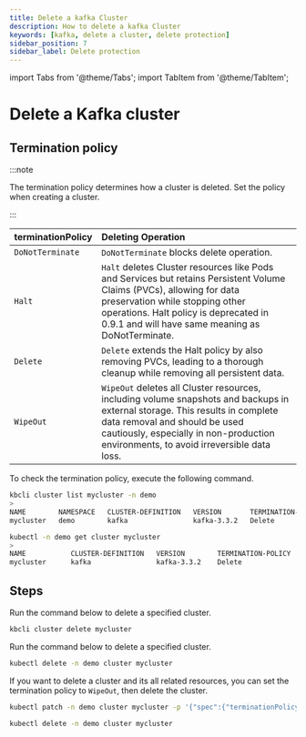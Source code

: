 ```yaml
---
title: Delete a kafka Cluster
description: How to delete a kafka Cluster
keywords: [kafka, delete a cluster, delete protection]
sidebar_position: 7
sidebar_label: Delete protection
---
```


import Tabs from '@theme/Tabs';
import TabItem from '@theme/TabItem';

# Delete a Kafka cluster

## Termination policy

:::note

The termination policy determines how a cluster is deleted. Set the policy when creating a cluster.

:::

| **terminationPolicy** | **Deleting Operation**                           |
|:----------------------|:-------------------------------------------------|
| `DoNotTerminate`      | `DoNotTerminate` blocks delete operation.        |
| `Halt`                | `Halt` deletes Cluster resources like Pods and Services but retains Persistent Volume Claims (PVCs), allowing for data preservation while stopping other operations. Halt policy is deprecated in 0.9.1 and will have same meaning as DoNotTerminate. |
| `Delete`              | `Delete` extends the Halt policy by also removing PVCs, leading to a thorough cleanup while removing all persistent data.   |
| `WipeOut`             | `WipeOut` deletes all Cluster resources, including volume snapshots and backups in external storage. This results in complete data removal and should be used cautiously, especially in non-production environments, to avoid irreversible data loss.   |

<Tabs>

<TabItem value="kbcli" label="kbcli" default>

To check the termination policy, execute the following command.

```bash
kbcli cluster list mycluster -n demo
>
NAME        NAMESPACE   CLUSTER-DEFINITION   VERSION       TERMINATION-POLICY   STATUS    CREATED-TIME
mycluster   demo        kafka                kafka-3.3.2   Delete               Running   Sep 27,2024 15:15 UTC+0800
```

</TabItem>

<TabItem value="kubectl" label="kubectl">

```bash
kubectl -n demo get cluster mycluster
>
NAME           CLUSTER-DEFINITION   VERSION        TERMINATION-POLICY   STATUS     AGE
mycluster      kafka                kafka-3.3.2    Delete               Running    19m
```

</TabItem>

</Tabs>

## Steps

<Tabs>

<TabItem value="kbcli" label="kbcli" default>

Run the command below to delete a specified cluster.

```bash
kbcli cluster delete mycluster
```

</TabItem>

<TabItem value="kubectl" label="kubectl">

Run the command below to delete a specified cluster.

```bash
kubectl delete -n demo cluster mycluster
```

If you want to delete a cluster and its all related resources, you can set the termination policy to `WipeOut`, then delete the cluster.

```bash
kubectl patch -n demo cluster mycluster -p '{"spec":{"terminationPolicy":"WipeOut"}}' --type="merge"

kubectl delete -n demo cluster mycluster
```

</TabItem>

</Tabs>

